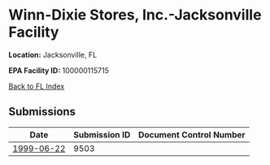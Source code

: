 # Winn-Dixie Stores, Inc.-Jacksonville Facility

**Location:** Jacksonville, FL

**EPA Facility ID:** 100000115715

[Back to FL Index](../../index.md)

## Submissions

| Date | Submission ID | Document Control Number |
|------|--------------|-------------------------|
| [1999-06-22](submissions/9503.md) | 9503 |  |
